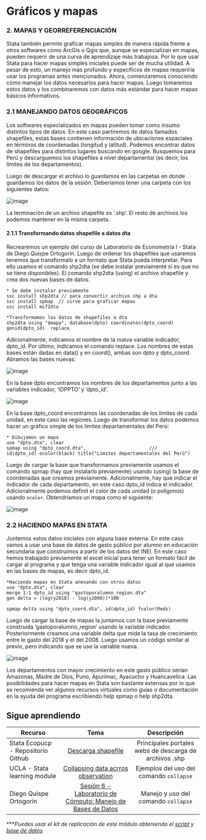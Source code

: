 # Gráficos y mapas

### 2. MAPAS Y GEORREFERENCIACIÓN

Stata también permite graficar mapas simples de manera rápida frente a otros softwares como ArcGis o Qgis que, aunque se especializan en mapas, pueden requerir de una curva de aprendizaje más trabajosa. Por lo que usar Stata para hacer mapas simples iniciales puede ser de mucha utilidad. A pesar de esto, un manejo más profundo y específicos de mapas requeriría usar los programas antes mencionados. 
Ahora, comenzaremos conociendo cómo manejar los datos necesarios para hacer mapas. Luego tomaremos estos datos y los combinaremos con datos más estándar para hacer mapas básicos informativos.

### 2.1 MANEJANDO DATOS GEOGRÁFICOS

Los softwares especializados en mapas pueden tomar como insumo distintos tipos de datos. En este caso partiremos de datos llamados shapefiles, estas bases contienen información de ubicaciones espaciales en términos de coordenadas (longitud y latitud). 
Podemos encontrar datos de shapefiles para distintos lugares buscando en google. Busquemos para Perú y descarguemos los shapefiles a nivel departamental (es decir, los límites de los departamentos).

Luego de descargar el archivo lo guardamos en las carpetas en donde guardamos los datos de la sesión. Deberíamos tener una carpeta con los siguientes datos: 

![image](https://user-images.githubusercontent.com/106888200/223744561-7d936cf1-81e8-44d5-89e7-5c1b618da679.png)

La terminación de un archivo shapefile es ‘.shp’. El resto de archivos los podemos mantener en la misma carpeta.

#### 2.1.1 Transformando datos shapefile a datos dta

Recrearemos un ejemplo del curso de Laboratorio de Econometría I - Stata de Diego Quispe Ortogorin. Luego de ordenar los shapefiles que usaremos tenemos que transformalo a un formato que Stata pueda interpretar. 
Para ello usamos el comando shp2dta (se debe instalar previamente si es que no se tiene disponibles). El comando shp2dta (using) el archivo shapefile y crea dos nuevas bases de datos.

```
* Se debe instalar previamente 
ssc install shp2dta // para convertir archivo shp a dta
ssc install spmap  // sirve para graficar mapas
ssc install mif2dta

*Transformamos los datos de shapefiles a dta
shp2dta using "$mapa", database(dpto) coordinates(dpto_coord) genid(dpto_id)  replace
```

Adicionalmente, indicamos el nombre de la nueva variable indicador, dpto_id. Por último, indicamos el comando replace.
Los nombres de estas bases están dadas en data() y en coord(), ambas son dpto y dpto_coord. Abramos las bases nuevas:

![image](https://user-images.githubusercontent.com/106888200/223776669-cfe6bee0-d982-4359-9922-5d91a9542401.png)

En la base dpto encontramos los nombres de los departamentos junto a las variables indicador, ‘IDPPTO’ y ’dpto_id’.

![image](https://user-images.githubusercontent.com/106888200/223776921-bb5d21b4-a7f2-4d65-945c-ea55c0f5a9f8.png)

En la base dpto_coord encontramos las coordenadas de los límites de cada unidad, en este caso las regiones.
Luego de transformar los datos podemos hacer un gráfico simple de los límites departamentales del Perú: 

```
* Dibujamos un mapa
use "dpto.dta", clear
spmap using "dpto_coord.dta", 						///
id(dpto_id) ocolor(black) title("Limites departamentales del Perú")
```

Luego de cargar la base que transformamos previamente usamos el comando spmap (hay que instalarlo previamente) usando (using) la base de coordenadas que creamos previamente. Adicionalmente, hay que indicar el indicador de cada departamento, en este caso dpto_id indica el indicador. Adicionalmente podemos definit el color de cada unidad (o polígonos) usando `ocolor`.
Obtendríamos un mapa como el siguiente:

![image](https://user-images.githubusercontent.com/106888200/223777437-67057f1a-c8b9-47af-b939-87a3e4766d37.png)

### 2.2 HACIENDO MAPAS EN STATA 

Juntemos estos datos iniciales con alguna base externa. En este caso vamos a usar una base de datos de gasto público por alumno en educación secundaria que construimos a partir de los datos del INEI. En este caso hemos trabajado previamente el excel inicial para tener un formato fácil de cargar al programa y que tenga una variable indicador igual al que usamos en las bases de mapas, es decir dpto_id.

```
*Haciendo mapas en Stata anexando con otros datos
use "dpto.dta", clear
merge 1:1 dpto_id using "gastoporalumno_region.dta"
gen delta = (log(y2018) - log(y2008))*100

spmap delta using "dpto_coord.dta", id(dpto_id) fcolor(Reds) 		
```

Luego de cargar la base de mapas la juntamos con la base previamente construida ‘gastoporalumno_region’ usando la variable indicador. Posteriormente creamos una variable delta que mida la tasa de crecimiento entre le gasto del 2018 y el del 2008. Luego usamos un código similar al previo, pero indicando que se use la variable nueva.

![image](https://user-images.githubusercontent.com/106888200/223778388-ed41a108-708b-4a36-86ca-903631bcd274.png)

Los departamentos con mayor crecimiento en este gasto público serían Amazonas, Madre de Dios, Puno, Apurímac, Ayacucho y Huancavelica.
Las posibilidades para hacer mapas en Stata son bastante extensas por lo que se recomienda ver algunos recursos virtuales como guías o documentación en la ayuda del programa escribiendo help spmap o help shp2dta.



## Sigue aprendiendo
| Recurso  | Tema | Descripción |
| ------------- |:-------------:|:-------------:|
| Stata Ecopucp - Repositorio Github  | [Descarga shapefile](https://github.com/EconPUCP/Stata/blob/main/Recursos%20globales/Prinicipales%20p%C3%A1ginas%20de%20shp.md "Descarga shapefile") | Principales portales webs de descarga de archivos .shp  |
| UCLA - Stata learning module | [Collapsing data acrros observation](https://stats.oarc.ucla.edu/stata/modules/collapsing-data-across-observations/ "Collapsing data acrros observation") | Ejemplos del uso del comando `collapse` |
| Diego Quispe Ortogorin  | [Sesión 6 - Laboratorio de Cómputo: Manejo de Bases de Datos](https://youtu.be/jW_1b98FE4M?t=1108 "Sesión 6 - Laboratorio de Cómputo: Manejo de Bases de Datos") | Manejo y uso del comando `collapse` |

****Puedes usar el kit de replicación de este módulo obteniendo el [script](https://github.com/EconPUCP/Stata/blob/main/_An%C3%A1lisis/Scripts/Gr%C3%A1ficos%20y%20mapas/2_mapas.do "script") y [base de datos](https://github.com/EconPUCP/Stata/tree/main/_An%C3%A1lisis/Data/Gr%C3%A1ficos%20y%20mapas "base de datos")*
